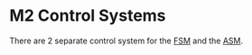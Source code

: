 # M2 Control Systems

There are 2 separate control system for the [FSM](fsm/fsm.md) and the [ASM](asm/asm.md).